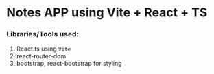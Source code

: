 # Notes APP using Vite + React + TS

### Libraries/Tools used:
1. React.ts using `Vite`
2. react-router-dom
3. bootstrap, react-bootstrap for styling